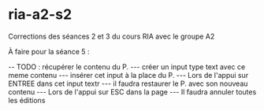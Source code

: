 # ria-a2-s2
Corrections des séances 2 et 3 du cours RIA avec le groupe A2

À faire pour la séance 5 : 

-- TODO : récupérer le contenu du P. 
--- créer un input type text avec ce meme contenu
--- insérer cet input à la place du P. 
--- Lors de l'appui sur ENTREE dans cet input textr
--- il faudra restaurer le P. avec son nouveau contenu 
--- Lors de l'appui sur ESC dans la page 
--- Il faudra annuler toutes les éditions 
